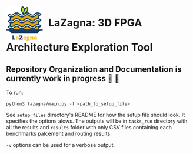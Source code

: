 # <img src="./images/LaZagna_logo_1_no_bg.png" alt="Logo" width="100" style="vertical-align:middle; margin-right:8px;"> LaZagna: 3D FPGA Architecture Exploration Tool 
## Repository Organization and Documentation is currently work in progress :construction_worker: :construction:

To run:
```
python3 lazagna/main.py -f <path_to_setup_file>
```

See `setup_files` directory's README for how the setup file should look. It specifies the options alows. The outputs will be in `tasks_run` directory with all the results and `results` folder with only CSV files containing each benchmarks palcement and routing results. 

`-v` options can be used for a verbose output. 